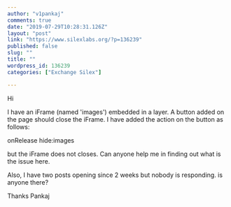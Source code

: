 ```yaml
---
author: "v1pankaj"
comments: true
date: "2019-07-29T10:28:31.126Z"
layout: "post"
link: "https://www.silexlabs.org/?p=136239"
published: false
slug: ""
title: ""
wordpress_id: 136239
categories: ["Exchange Silex"]

---
```

Hi

I have an iFrame (named 'images') embedded in a layer. A button added on the page should close the iFrame. I have added the action on the button as follows:

onRelease hide:images

but the iFrame does not closes. Can anyone help me in finding out what is the issue here.

Also, I have two posts opening since 2 weeks but nobody is responding. is anyone there?

Thanks
Pankaj

